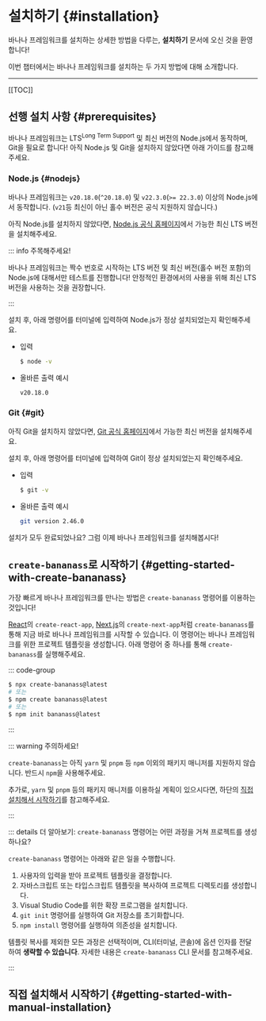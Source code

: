 # 설치하기 {#installation}

바나나 프레임워크를 설치하는 상세한 방법을 다루는, **설치하기** 문서에 오신 것을 환영합니다!

이번 챕터에서는 바나나 프레임워크를 설치하는 두 가지 방법에 대해 소개합니다.

---

[[TOC]]

## 선행 설치 사항 {#prerequisites}

바나나 프레임워크는 LTS<sup>Long Term Support</sup> 및 최신 버전의 Node.js에서 동작하며, Git을 필요로 합니다! 아직 Node.js 및 Git을 설치하지 않았다면 아래 가이드를 참고해주세요.

### Node.js {#nodejs}

바나나 프레임워크는 `v20.18.0`(`^20.18.0`) 및 `v22.3.0`(`>= 22.3.0`) 이상의 Node.js에서 동작합니다. (`v21`등 최신이 아닌 홀수 버전은 공식 지원하지 않습니다.)

아직 Node.js를 설치하지 않았다면, [Node.js 공식 홈페이지](https://nodejs.org/)에서 가능한 최신 LTS 버전을 설치해주세요.

::: info 주목해주세요!

바나나 프레임워크는 짝수 번호로 시작하는 LTS 버전 및 최신 버전(홀수 버전 포함)의 Node.js에 대해서만 테스트를 진행합니다! 안정적인 환경에서의 사용을 위해 최신 LTS 버전을 사용하는 것을 권장합니다.

:::

설치 후, 아래 명령어를 터미널에 입력하여 Node.js가 정상 설치되었는지 확인해주세요.

- 입력

    ```sh
    $ node -v
    ```

- 올바른 출력 예시

    ```sh
    v20.18.0
    ```

### Git {#git}

아직 Git을 설치하지 않았다면, [Git 공식 홈페이지](https://git-scm.com/)에서 가능한 최신 버전을 설치해주세요.

설치 후, 아래 명령어를 터미널에 입력하여 Git이 정상 설치되었는지 확인해주세요.

- 입력

    ```sh
    $ git -v
    ```

- 올바른 출력 예시

    ```sh
    git version 2.46.0
    ```

설치가 모두 완료되었나요? 그럼 이제 바나나 프레임워크를 설치해봅시다!

## `create-bananass`로 시작하기 {#getting-started-with-create-bananass}

가장 빠르게 바나나 프레임워크를 만나는 방법은 `create-bananass` 명령어를 이용하는 것입니다!

[React](https://ko.react.dev)의 <code>create-react-app</code>, [Next.js](https://nextjs.org)의 <code>create-next-app</code>처럼 <code>create-bananass</code>를 통해 지금 바로 바나나 프레임워크를 시작할 수 있습니다. 이 명령어는 바나나 프레임워크를 위한 프로젝트 템플릿을 생성합니다.
아래 명령어 중 하나를 통해 `create-bananass`를 실행해주세요.

::: code-group

```sh [npm]
$ npx create-bananass@latest
# 또는
$ npm create bananass@latest
# 또는
$ npm init bananass@latest
```

:::

::: warning 주의하세요!

`create-bananass`는 아직 `yarn` 및 `pnpm` 등 `npm` 이외의 패키지 매니저를 지원하지 않습니다. 반드시 `npm`을 사용해주세요.

추가로, `yarn` 및 `pnpm` 등의 패키지 매니저를 이용하실 계획이 있으시다면, 하단의 [직접 설치해서 시작하기](#getting-started-with-manual-installation)를 참고해주세요.

:::

::: details 더 알아보기: `create-bananass` 명령어는 어떤 과정을 거쳐 프로젝트를 생성하나요?

`create-bananass` 명령어는 아래와 같은 일을 수행합니다.

1. 사용자의 입력을 받아 프로젝트 템플릿을 결정합니다.
1. 자바스크립트 또는 타입스크립트 템플릿을 복사하여 프로젝트 디렉토리를 생성합니다.
1. Visual Studio Code를 위한 확장 프로그램을 설치합니다.
1. `git init` 명령어를 실행하여 Git 저장소를 초기화합니다.
1. `npm install` 명령어를 실행하여 의존성을 설치합니다.

템플릿 복사를 제외한 모든 과정은 선택적이며, CLI(터미널, 콘솔)에 옵션 인자를 전달하여 **생략할 수 있습니다**. 자세한 내용은 `create-bananass` CLI 문서를 참고해주세요.

:::

## 직접 설치해서 시작하기 {#getting-started-with-manual-installation}

<!-- @include: @/shared/wip.ko.md -->
